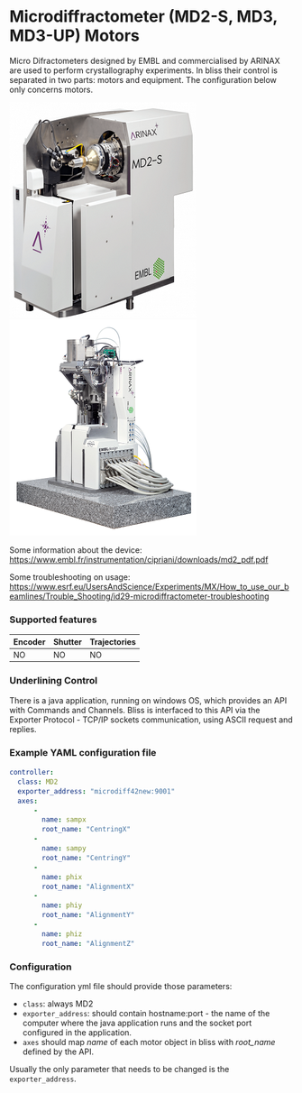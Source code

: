 # Microdiffractometer (MD2-S, MD3, MD3-UP) Motors
Micro Difractometers designed by EMBL and commercialised by ARINAX are
used to perform crystallography experiments.
In bliss their control is separated in two parts: motors and equipment.
The configuration below only concerns motors.


![MD2-S](img/md2s.png) ![MD3](img/md3.png)

Some information about the device:
https://www.embl.fr/instrumentation/cipriani/downloads/md2_pdf.pdf

Some troubleshooting on usage:
https://www.esrf.eu/UsersAndScience/Experiments/MX/How_to_use_our_beamlines/Trouble_Shooting/id29-microdiffractometer-troubleshooting

### Supported features

Encoder | Shutter | Trajectories
------- | ------- | ------------
NO	| NO      | NO

### Underlining Control

There is a java application, running on windows OS, which provides an
API with Commands and Channels. Bliss is interfaced to this API via the
Exporter Protocol - TCP/IP sockets communication, using ASCII request and
replies.

### Example YAML configuration file ###

```yaml
controller:
  class: MD2
  exporter_address: "microdiff42new:9001"
  axes:
      -
        name: sampx
        root_name: "CentringX"
      -
        name: sampy
        root_name: "CentringY"
      -
        name: phix
        root_name: "AlignmentX"
      -
        name: phiy
        root_name: "AlignmentY"
      -
        name: phiz
        root_name: "AlignmentZ"
```

### Configuration
The configuration yml file should provide those parameters:

* `class`: always MD2
* `exporter_address`: should contain hostname:port - the name of the computer
where the java application runs and the socket port configured in the
application.
* `axes` should map *name* of each motor object in bliss with *root_name* defined by the API.

Usually the only parameter that needs to be changed is the `exporter_address`.
